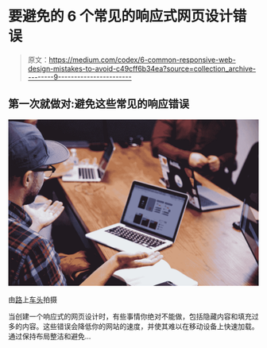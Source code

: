# 要避免的 6 个常见的响应式网页设计错误

> 原文：<https://medium.com/codex/6-common-responsive-web-design-mistakes-to-avoid-c49cff6b34ea?source=collection_archive---------9----------------------->

## 第一次就做对:避免这些常见的响应错误

![](img/cef4e7de32f1da43b17130284ad483c3.png)

由[路](https://unsplash.com?utm_source=medium&utm_medium=referral)上[车头](https://unsplash.com/@headwayio?utm_source=medium&utm_medium=referral)拍摄

当创建一个响应式的网页设计时，有些事情你绝对不能做，包括隐藏内容和填充过多的内容。这些错误会降低你的网站的速度，并使其难以在移动设备上快速加载。通过保持布局整洁和避免…